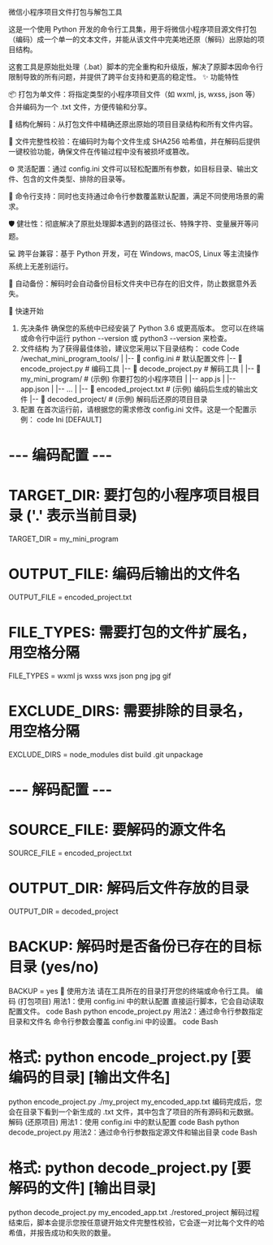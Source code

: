 微信小程序项目文件打包与解包工具

这是一个使用 Python 开发的命令行工具集，用于将微信小程序项目源文件打包（编码）成一个单一的文本文件，并能从该文件中完美地还原（解码）出原始的项目结构。

这套工具是原始批处理（.bat）脚本的完全重构和升级版，解决了原脚本因命令行限制导致的所有问题，并提供了跨平台支持和更高的稳定性。
✨ 功能特性

📦 打包为单文件：将指定类型的小程序项目文件（如 wxml, js, wxss, json 等）合并编码为一个 .txt 文件，方便传输和分享。

📂 结构化解码：从打包文件中精确还原出原始的项目目录结构和所有文件内容。

🔐 文件完整性校验：在编码时为每个文件生成 SHA256 哈希值，并在解码后提供一键校验功能，确保文件在传输过程中没有被损坏或篡改。

⚙️ 灵活配置：通过 config.ini 文件可以轻松配置所有参数，如目标目录、输出文件、包含的文件类型、排除的目录等。

🚀 命令行支持：同时也支持通过命令行参数覆盖默认配置，满足不同使用场景的需求。

🛡️ 健壮性：彻底解决了原批处理脚本遇到的路径过长、特殊字符、变量展开等问题。

💻 跨平台兼容：基于 Python 开发，可在 Windows, macOS, Linux 等主流操作系统上无差别运行。

🔄 自动备份：解码时会自动备份目标文件夹中已存在的旧文件，防止数据意外丢失。

🚀 快速开始
1. 先决条件
确保您的系统中已经安装了 Python 3.6 或更高版本。
您可以在终端或命令行中运行 python --version 或 python3 --version 来检查。
2. 文件结构
为了获得最佳体验，建议您采用以下目录结构：
code
Code
/wechat_mini_program_tools/
|
|-- 📄 config.ini               # 默认配置文件
|-- 🐍 encode_project.py        # 编码工具
|-- 🐍 decode_project.py        # 解码工具
|
|-- 📁 my_mini_program/          # (示例) 你要打包的小程序项目
|   |-- app.js
|   |-- app.json
|   |-- ...
|
|-- 📝 encoded_project.txt       # (示例) 编码后生成的输出文件
|-- 📁 decoded_project/         # (示例) 解码后还原的项目目录
3. 配置
在首次运行前，请根据您的需求修改 config.ini 文件。这是一个配置示例：
code
Ini
[DEFAULT]
# --- 编码配置 ---
# TARGET_DIR: 要打包的小程序项目根目录 ('.' 表示当前目录)
TARGET_DIR = my_mini_program

# OUTPUT_FILE: 编码后输出的文件名
OUTPUT_FILE = encoded_project.txt

# FILE_TYPES: 需要打包的文件扩展名，用空格分隔
FILE_TYPES = wxml js wxss wxs json png jpg gif

# EXCLUDE_DIRS: 需要排除的目录名，用空格分隔
EXCLUDE_DIRS = node_modules dist build .git unpackage

# --- 解码配置 ---
# SOURCE_FILE: 要解码的源文件名
SOURCE_FILE = encoded_project.txt

# OUTPUT_DIR: 解码后文件存放的目录
OUTPUT_DIR = decoded_project

# BACKUP: 解码时是否备份已存在的目标目录 (yes/no)
BACKUP = yes
📖 使用方法
请在工具所在的目录打开您的终端或命令行工具。
编码 (打包项目)
用法1：使用 config.ini 中的默认配置
直接运行脚本，它会自动读取配置文件。
code
Bash
python encode_project.py
用法2：通过命令行参数指定目录和文件名
命令行参数会覆盖 config.ini 中的设置。
code
Bash
# 格式: python encode_project.py [要编码的目录] [输出文件名]
python encode_project.py ./my_project my_encoded_app.txt
编码完成后，您会在目录下看到一个新生成的 .txt 文件，其中包含了项目的所有源码和元数据。
解码 (还原项目)
用法1：使用 config.ini 中的默认配置
code
Bash
python decode_project.py
用法2：通过命令行参数指定源文件和输出目录
code
Bash
# 格式: python decode_project.py [要解码的文件] [输出目录]
python decode_project.py my_encoded_app.txt ./restored_project
解码过程结束后，脚本会提示您按任意键开始文件完整性校验，它会逐一对比每个文件的哈希值，并报告成功和失败的数量。